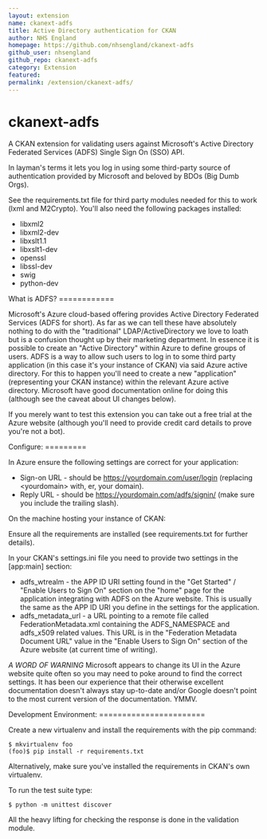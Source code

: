 ```yaml
---
layout: extension
name: ckanext-adfs
title: Active Directory authentication for CKAN
author: NHS England
homepage: https://github.com/nhsengland/ckanext-adfs
github_user: nhsengland
github_repo: ckanext-adfs
category: Extension
featured: 
permalink: /extension/ckanext-adfs/
---
```



ckanext-adfs
============

A CKAN extension for validating users against Microsoft's Active Directory Federated Services (ADFS) Single Sign On (SSO) API.

In layman's terms it lets you log in using some third-party source of authentication provided by Microsoft and beloved by BDOs (Big Dumb Orgs).

See the requirements.txt file for third party modules needed for this to work (lxml and M2Crypto). You'll also need the following packages installed:

-   libxml2
-   libxml2-dev
-   libxslt1.1
-   libxslt1-dev
-   openssl
-   libssl-dev
-   swig
-   python-dev

What is ADFS? ============

Microsoft's Azure cloud-based offering provides Active Directory Federated Services (ADFS for short). As far as we can tell these have absolutely nothing to do with the "traditional" LDAP/ActiveDirectory we love to loath but is a confusion thought up by their marketing department. In essence it is possible to create an "Active Directory" within Azure to define groups of users. ADFS is a way to allow such users to log in to some third party application (in this case it's your instance of CKAN) via said Azure active directory. For this to happen you'll need to create a new "application" (representing your CKAN instance) within the relevant Azure active directory. Microsoft have good documentation online for doing this (although see the caveat about UI changes below).

If you merely want to test this extension you can take out a free trial at the Azure website (although you'll need to provide credit card details to prove you're not a bot).

Configure: =========

In Azure ensure the following settings are correct for your application:

-   Sign-on URL - should be <https://yourdomain.com/user/login> (replacing \<yourdomain\> with, er, your domain).
-   Reply URL - should be <https://yourdomain.com/adfs/signin/> (make sure you include the trailing slash).

On the machine hosting your instance of CKAN:

Ensure all the requirements are installed (see requirements.txt for further details).

In your CKAN's settings.ini file you need to provide two settings in the [app:main] section:

-   adfs\_wtrealm - the APP ID URI setting found in the "Get Started" / "Enable Users to Sign On" section on the "home" page for the application integrating with ADFS on the Azure website. This is usually the same as the APP ID URI you define in the settings for the application.
-   adfs\_metadata\_url - a URL pointing to a remote file called FederationMetadata.xml containing the ADFS\_NAMESPACE and adfs\_x509 related values. This URL is in the "Federation Metadata Document URL" value in the "Enable Users to Sign On" section of the Azure website (at current time of writing).

*A WORD OF WARNING* Microsoft appears to change its UI in the Azure website quite often so you may need to poke around to find the correct settings. It has been our experience that their otherwise excellent documentation doesn't always stay up-to-date and/or Google doesn't point to the most current version of the documentation. YMMV.

Development Environment: =======================

Create a new virtualenv and install the requirements with the pip command:

    $ mkvirtualenv foo
    (foo)$ pip install -r requirements.txt

Alternatively, make sure you've installed the requirements in CKAN's own virtualenv.

To run the test suite type:

    $ python -m unittest discover

All the heavy lifting for checking the response is done in the validation module.

